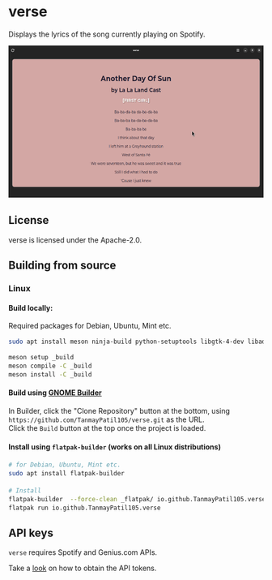 # verse

Displays the lyrics of the song currently playing on Spotify.

<img src="./images/verse-song.png" alt="Another Day of Sun" height="300"/>

## License

verse is licensed under the Apache-2.0.

## Building from source

### Linux


#### Build locally:

Required packages for Debian, Ubuntu, Mint etc.
```bash
sudo apt install meson ninja-build python-setuptools libgtk-4-dev libadwaita-1-0
```
```bash
meson setup _build
meson compile -C _build
meson install -C _build
```

#### Build using [GNOME Builder](https://flathub.org/apps/org.gnome.Builder)

In Builder, click the "Clone Repository" button at the bottom, using `https://github.com/TanmayPatil105/verse.git` as the URL.\
Click the `Build` button at the top once the project is loaded.


#### Install using `flatpak-builder` (works on all Linux distributions)
```bash
# for Debian, Ubuntu, Mint etc.
sudo apt install flatpak-builder

# Install
flatpak-builder  --force-clean _flatpak/ io.github.TanmayPatil105.verse.json  --user --install
flatpak run io.github.TanmayPatil105.verse
```

## API keys

`verse` requires Spotify and Genius.com APIs.

Take a [look](./wiki/README.md) on how to obtain the API tokens.
